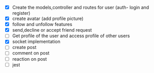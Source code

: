- [x] Create the models,controller and routes for user (auth- login and register)
- [x] create avatar (add profile picture)
- [x] follow and unfollow features
- [x] send,decline or accept friend request
- [ ] Get profile of the user and access profile of other users
- [x] socket implementation
- [ ] create post
- [ ] comment on post
- [ ] reaction on post
- [ ] jest
